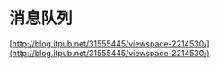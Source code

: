 # 消息队列

[http://blog.itpub.net/31555445/viewspace-2214530/](http://blog.itpub.net/31555445/viewspace-2214530/)
